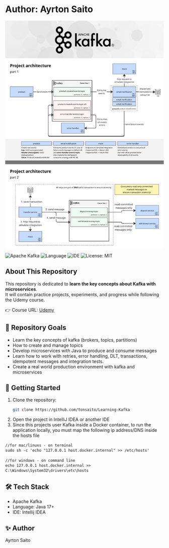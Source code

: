 # Author: Ayrton Saito

![Header Image](/misc/project-architecture.jpg)

<!-- Badges -->
![Apache Kafka](https://img.shields.io/badge/Messaging-Apache%20Kafka-231f20?logo=apachekafka&logoColor=white)
![Language](https://img.shields.io/badge/Language-Java-orange?logo=coffeescript&logoColor=white)
![IDE](https://img.shields.io/badge/IDE-IntelliJ%20IDEA-000000?logo=intellijidea&logoColor=white)
![License: MIT](https://img.shields.io/badge/License-MIT-green.svg)

## About This Repository
This repository is dedicated to **learn the key concepts about Kafka with microservices**.  
It will contain practice projects, experiments, and progress while following the Udemy course.

👉 Course URL: [Udemy](https://www.udemy.com/course/apache-kafka-for-spring-boot-microservices/)

## 📂 Repository Goals
- Learn the key concepts of kafka (brokers, topics, partitions)
- How to create and manage topics
- Develop microservices with Java to produce and consume messages
- Learn how to work with retries, error handling, DLT, transactions, idempotent messages and integration tests.
- Create a real world production environment with kafka and microservices

## 🚀 Getting Started
1. Clone the repository:
   ```bash
   git clone https://github.com/tonsaito/Learning-Kafka
2. Open the project in IntelliJ IDEA or another IDE
3. Since this projects user Kafka inside a Docker container, to run the application locally, you must map the following ip address/DNS inside the hosts file
``` 
//for mac/linuxs - on terminal
sudo sh -c 'echo "127.0.0.1 host.docker.internal" >> /etc/hosts' 

//for windows - on command line
echo 127.0.0.1 host.docker.internal >> C:\Windows\System32\drivers\etc\hosts
```


## 🛠 Tech Stack
- Apache Kafka
- Language: Java 17+
- IDE: Intellij IDEA

## ✨ Author
Ayrton Saito
